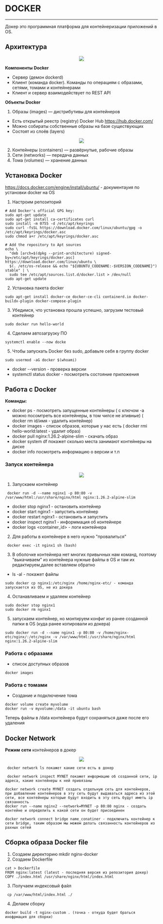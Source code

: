 # DOCKER
_ _ _
Докер это программная платформа для контейнеризации приложений в OS.

## Архитектура
<p align="center">
<image src="https://github.com/LLlMEJIb87/LINUX/blob/main/%D0%9A%D0%BE%D0%BD%D1%82%D0%B5%D0%B9%D0%BD%D0%B5%D1%80%D1%8B/%D0%9A%D0%B0%D1%80%D1%82%D0%B8%D0%BD%D0%BA%D0%B8/Docker_architektura.PNG">
</p>


**Компоненты** **Docker**
- Сервер (демон dockerd)
- Клиент (команда docker). Команды по операциям с образами, сетями, томами и контейнерами
- Клиент и сервер взаимодействует по REST API
   

**Объекты** **Docker**
1. Образы (images) — дистрибутивы для контейнеров
- Есть открытый реестр (registry) Docker Hub https://hub.docker.com/
- Можно собираты собственные образы на базе существующих
- Состоят из слоёв (layers)
<p align="center">
<image src="https://github.com/LLlMEJIb87/LINUX/blob/main/%D0%9A%D0%BE%D0%BD%D1%82%D0%B5%D0%B9%D0%BD%D0%B5%D1%80%D1%8B/%D0%9A%D0%B0%D1%80%D1%82%D0%B8%D0%BD%D0%BA%D0%B8/sloi.PNG">
</p>

2. Контейнеры (containers) — развёрнутые, рабочие образы
3. Сети (networks) — передача данных
4. Тома (volumes) — хранение данных


## Установка Docker
https://docs.docker.com/engine/install/ubuntu/  - документауия по установки docker на OS
1. Настроим репозиторий
```
# Add Docker's official GPG key:
sudo apt-get update
sudo apt-get install ca-certificates curl
sudo install -m 0755 -d /etc/apt/keyrings
sudo curl -fsSL https://download.docker.com/linux/ubuntu/gpg -o /etc/apt/keyrings/docker.asc
sudo chmod a+r /etc/apt/keyrings/docker.asc

# Add the repository to Apt sources
echo \
  "deb [arch=$(dpkg --print-architecture) signed-by=/etc/apt/keyrings/docker.asc] https://download.docker.com/linux/ubuntu \
  $(. /etc/os-release && echo "${UBUNTU_CODENAME:-$VERSION_CODENAME}") stable" | \
  sudo tee /etc/apt/sources.list.d/docker.list > /dev/null
sudo apt-get update
```
2. Установка пакета docker
```
sudo apt-get install docker-ce docker-ce-cli containerd.io docker-buildx-plugin docker-compose-plugin
```
3. Убедимся, что установка прошла успешно, загрузим тестовый контейнер
```
sudo docker run hello-world
```
4. Сделаем автозагрузку ПО
```
systemctl enable --now docke
```  
5. Чтобы запускать Docker без sudo, добавьте себя в группу docker
```
sudo usermod -aG docker $(whoami)
```
- docker --version - проверка версии
- systemctl status docker - посмотреть состояние приложения

## Работа с Docker
**Команды:**  
- docker ps - посмотреть запущенные контейнеры ( с ключом -a можно посомтреть все контейнеры, в том чилсе не ативные) ( docker rm id/имя - удалить контейнер)
- docker images - список образов, которые у нас есть (  docker rmi hello-world:latest - удалит образ)
- docker pull nginx:1.26.2-alpine-slim - cкачать образ  
- docker system df покажет сколько места занимают контейнеры на диске
- docker info посмотреть информацию о версии и т.п 


### Запуск контейнера

<p align="center">
<image src="https://github.com/LLlMEJIb87/LINUX/blob/main/%D0%9A%D0%BE%D0%BD%D1%82%D0%B5%D0%B9%D0%BD%D0%B5%D1%80%D1%8B/%D0%9A%D0%B0%D1%80%D1%82%D0%B8%D0%BD%D0%BA%D0%B8/zapusk_konteinera.PNG">
</p>

1. Запускаем контейнер
```
 docker run -d --name nginx1 -p 80:80 -v /var/www/html:/usr/share/nginx/html nginx:1.26.2-alpine-slim
```
- docker stop nginx1 - остановить контейнер
- docker start nginx1 - запустить контейнер
- docker restart nginx1 - остановить и запустить
- docker inspect nginx1 - информмация об контейнере
- docker logs <container_id> - логи контейнера
2. Для работы в контейнере в него нужно "провалиться"
```
 docker exec -it nginx1 sh (bash)
```
3. В оболочке контейнера нет многих привычных нам команд, поэтому "выкачиваем" из контейнера нужные файлы в OS и там их редактируем,далее вставляем обратно
- ls -al - покажет файлы
```
sudo docker cp nginx1:/etc/nginx /home/nginx-etc/ - команда запускается из OS, не из докера
```
4. Останавливаем и удаляем контейнер
```
sudo docker stop nginx1
sudo docker rm nginx1
```
5. запускаем контейнер, но монтируем конфиг из ранее созданной папки в OS (куда ранее копировали из докера)
```
sudo docker run -d --name nginx1 -p 80:80 -v /home/nginx-etc/nginx/:/etc/nginx -v /var/www/html:/usr/share/nginx/html nginx:1.26.2-alpine-slim
```
### Работа с образами
- список доступных образов
```
docker images
```

### Работа с томами
- Создание и подключение тома
```
docker volume create myvolume
docker run -v myvolume:/data -it ubuntu bash
```
Теперь файлы в /data контейнера будут сохраняться даже после его удаления
## Docker Network
**Режим** **сети** контейнеров в докер
<p align="center">
<image src="https://github.com/LLlMEJIb87/LINUX/blob/main/%D0%9A%D0%BE%D0%BD%D1%82%D0%B5%D0%B9%D0%BD%D0%B5%D1%80%D1%8B/%D0%9A%D0%B0%D1%80%D1%82%D0%B8%D0%BD%D0%BA%D0%B8/Rezhim_seti.PNG">
</p>

```
 docker network ls покажет какие сети есть в докер
```
```
 docker network inspect MYNET покажет информацию об созданной сети, ip адреса, какие контейнеры к ней привязаны
```
```
docker network create MYNET создать отдельную сеть для контейнеров, при добавление контейнеров в эту сеть будут выдаваться адреса из этой сети, все контейнеры которые будут входить в эту сеть будут иметь ip связанность
docker run --name nginx2 --network=MYNET -p 80:80 nginx - создать контейне и определить к какой сети он будет присоединен
```
```
docker network connect bridge name_conatiner - подключить контейнер к сети bridge, таким образом мы можем делать связанность контейнеров из рахных сетей
```
## Сборка образа Docker file
1. Создаем директорию mkdir nginx-docker
2. Cоздаем Dockerfile 
```
cat > Dockerfile
FROM nginx:latest (latest - последняя версия из репозитория докер)
COPY ./index.html /usr/share/nginx/html/index.html
```
3. Получаем индексовый файл
```
 cp /var/www/html/index.html ./
```
4. Делаем сборку
```
docker build -t nginx-custom . (точка - откуда будет браться инофрмация для сборки)
```

